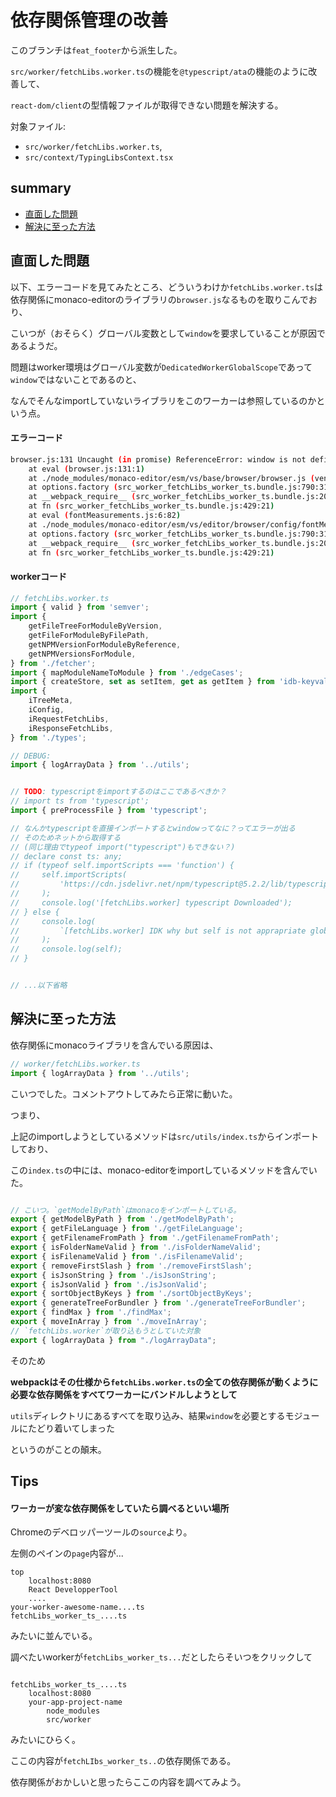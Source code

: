 # 依存関係管理の改善

このブランチは`feat_footer`から派生した。

`src/worker/fetchLibs.worker.ts`の機能を`@typescript/ata`の機能のように改善して、

`react-dom/client`の型情報ファイルが取得できない問題を解決する。

対象ファイル:

- `src/worker/fetchLibs.worker.ts`,
- `src/context/TypingLibsContext.tsx`

## summary

-   [直面した問題](#直面した問題)
-   [解決に至った方法](#解決に至った方法)

## 直面した問題

以下、エラーコードを見てみたところ、どういうわけか`fetchLibs.worker.ts`は依存関係にmonaco-editorのライブラリの`browser.js`なるものを取りこんでおり、

こいつが（おそらく）グローバル変数として`window`を要求していることが原因であるようだ。

問題はworker環境はグローバル変数が`DedicatedWorkerGlobalScope`であって`window`ではないことであるのと、

なんでそんなimportしていないライブラリをこのワーカーは参照しているのかという点。

#### エラーコード

```bash
browser.js:131 Uncaught (in promise) ReferenceError: window is not defined
    at eval (browser.js:131:1)
    at ./node_modules/monaco-editor/esm/vs/base/browser/browser.js (vendors-node_modules_monaco-editor_esm_vs_editor_editor_main_js-node_modules_idb-keyval_dist_-7d7b36.bundle.js:928:1)
    at options.factory (src_worker_fetchLibs_worker_ts.bundle.js:790:31)
    at __webpack_require__ (src_worker_fetchLibs_worker_ts.bundle.js:208:33)
    at fn (src_worker_fetchLibs_worker_ts.bundle.js:429:21)
    at eval (fontMeasurements.js:6:82)
    at ./node_modules/monaco-editor/esm/vs/editor/browser/config/fontMeasurements.js (vendors-node_modules_monaco-editor_esm_vs_editor_editor_main_js-node_modules_idb-keyval_dist_-7d7b36.bundle.js:3238:1)
    at options.factory (src_worker_fetchLibs_worker_ts.bundle.js:790:31)
    at __webpack_require__ (src_worker_fetchLibs_worker_ts.bundle.js:208:33)
    at fn (src_worker_fetchLibs_worker_ts.bundle.js:429:21)
```

#### workerコード

```TypeScript
// fetchLibs.worker.ts
import { valid } from 'semver';
import {
    getFileTreeForModuleByVersion,
    getFileForModuleByFilePath,
    getNPMVersionForModuleByReference,
    getNPMVersionsForModule,
} from './fetcher';
import { mapModuleNameToModule } from './edgeCases';
import { createStore, set as setItem, get as getItem } from 'idb-keyval';
import {
    iTreeMeta,
    iConfig,
    iRequestFetchLibs,
    iResponseFetchLibs,
} from './types';

// DEBUG:
import { logArrayData } from '../utils';


// TODO: typescriptをimportするのはここであるべきか？
// import ts from 'typescript';
import { preProcessFile } from 'typescript';

// なんかtypescriptを直接インポートするとwindowってなに？ってエラーが出る
// そのためネットから取得する
// (同じ理由でtypeof import("typescript")もできない？)
// declare const ts: any;
// if (typeof self.importScripts === 'function') {
//     self.importScripts(
//         'https://cdn.jsdelivr.net/npm/typescript@5.2.2/lib/typescript.min.js'
//     );
//     console.log('[fetchLibs.worker] typescript Downloaded');
// } else {
//     console.log(
//         `[fetchLibs.worker] IDK why but self is not apprapriate global`
//     );
//     console.log(self);
// }


// ...以下省略
```

## 解決に至った方法

依存関係にmonacoライブラリを含んでいる原因は、

```TypeScript
// worker/fetchLibs.worker.ts
import { logArrayData } from '../utils';
```

こいつでした。コメントアウトしてみたら正常に動いた。

つまり、

上記のimportしようとしているメソッドは`src/utils/index.ts`からインポートしており、

この`index.ts`の中には、monaco-editorをimportしているメソッドを含んでいた。

```TypeScript

// こいつ。`getModelByPath`はmonacoをインポートしている。
export { getModelByPath } from './getModelByPath';
export { getFileLanguage } from './getFileLanguage';
export { getFilenameFromPath } from './getFilenameFromPath';
export { isFolderNameValid } from './isFolderNameValid';
export { isFilenameValid } from './isFilenameValid';
export { removeFirstSlash } from './removeFirstSlash';
export { isJsonString } from './isJsonString';
export { isJsonValid } from './isJsonValid';
export { sortObjectByKeys } from './sortObjectByKeys';
export { generateTreeForBundler } from './generateTreeForBundler';
export { findMax } from './findMax';
export { moveInArray } from './moveInArray';
// `fetchLibs.worker`が取り込もうとしていた対象
export { logArrayData } from "./logArrayData";
```

そのため

**webpackはその仕様から`fetchLibs.worker.ts`の全ての依存関係が動くように必要な依存関係をすべてワーカーにバンドルしようとして**

`utils`ディレクトリにあるすべてを取り込み、結果`window`を必要とするモジュールにたどり着いてしまった

というのがことの顛末。

## Tips

#### ワーカーが変な依存関係をしていたら調べるといい場所

Chromeのデベロッパーツールの`source`より。

左側のペインの`page`内容が...

```explorer
top
    localhost:8080
    React DevelopperTool
    ....
your-worker-awesome-name....ts
fetchLibs_worker_ts_....ts
```

みたいに並んでいる。

調べたいworkerが`fetchLibs_worker_ts...`だとしたらそいつをクリックして

```explorer

fetchLibs_worker_ts_....ts
    localhost:8080
    your-app-project-name
        node_modules
        src/worker
```

みたいにひらく。

ここの内容が`fetchLIbs_worker_ts..`の依存関係である。

依存関係がおかしいと思ったらここの内容を調べてみよう。
